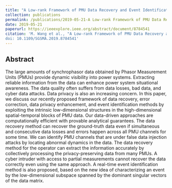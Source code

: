 ```yaml
---
title: "A Low-rank Framework of PMU Data Recovery and Event Identification"
collection: publications
permalink: /publications/2019-05-21-A Low-rank Framework of PMU Data Recovery and Event Identification  
date: 2019-05-21
paperurl: https://ieeexplore.ieee.org/abstract/document/8784541
citation: 'M. Wang et al., "A Low-rank Framework of PMU Data Recovery and Event Identification," 2019 International Conference on Smart Grid Synchronized Measurements and Analytics (SGSMA), College Station, TX, USA, 2019, pp. 1-9.
doi: 10.1109/SGSMA.2019.8784541'
---
```


## Abstract
The large amounts of synchrophasor data obtained by Phasor Measurement Units (PMUs) provide dynamic visibility into power systems. Extracting reliable information from the data can enhance power system situational awareness. The data quality often suffers from data losses, bad data, and cyber data attacks. Data privacy is also an increasing concern. In this paper, we discuss our recently proposed framework of data recovery, error correction, data privacy enhancement, and event identification methods by exploiting the intrinsic low-dimensional structures in the high-dimensional spatial-temporal blocks of PMU data. Our data-driven approaches are computationally efficient with provable analytical guarantees. The data recovery method can recover the ground-truth data even if simultaneous and consecutive data losses and errors happen across all PMU channels for some time. We can identify PMU channels that are under false data injection attacks by locating abnormal dynamics in the data. The data recovery method for the operator can extract the information accurately by collectively processing the privacy-preserving data from many PMUs. A cyber intruder with access to partial measurements cannot recover the data correctly even using the same approach. A real-time event identification method is also proposed, based on the new idea of characterizing an event by the low-dimensional subspace spanned by the dominant singular vectors of the data matrix.
